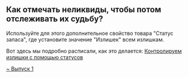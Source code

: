 ## Как отмечать неликвиды, чтобы потом отслеживать их судьбу?

Используйте для этого дополнительное свойство товара "Статус запаса", где установите значение "Излишек" всем излишкам. 

Вот здесь мы подробно расписали, как это делается: [Контролируем излишки с помощью статусов](Контролируем%20излишки%20с%20помощью%20статусов.md)


[~ Выпуск 1](~%20Выпуск%201)